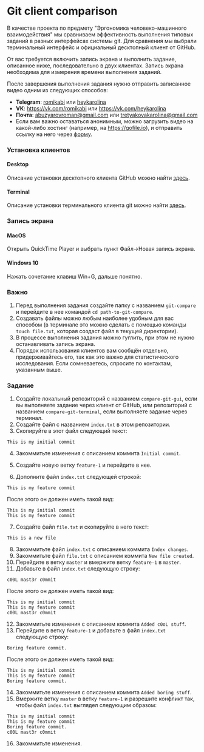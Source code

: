 # Git client comparison

В качестве проекта по предмету "Эргономика человеко-машинного взаимодействия" мы сравниваем эффективность выполнения типовых заданий в разных интерфейсах системы git. Для сравнения мы выбрали терминальный интерфейс и официальный десктопный клиент от GitHub.

От вас требуется включить запись экрана и выполнить задание, описанное ниже, последовательно в двух клиентах. Запись экрана необходима для измерения времени выполнения заданий.

После завершения выполнения задания нужно отправить записанное видео одним из следующих способов:

- **Telegram**: [romikabi](https://tele.click/romikabi) или [heykarolina](https://tele.click/heykarolina)
- **VK**: https://vk.com/romikabi или https://vk.com/heykarolina
- **Почта**: abuzyarovroman@gmail.com или tretyakovakarolina@gmail.com
- Если вам важно оставаться анонимным, можно загрузить видео на какой-либо хостинг (например, на https://gofile.io), и отправить ссылку на него через [форму](https://goo.gl/forms/jvBmHEeJLtYV74Np1).

### Установка клиентов

#### Desktop

Описание установки десктопного клиента GitHub можно найти [здесь](https://github.com/desktop/desktop).

#### Terminal

Описание установки терминального клиента git можно найти [здесь](https://gist.github.com/derhuerst/1b15ff4652a867391f03#file-mac-md).

### Запись экрана

#### MacOS

Открыть QuickTime Player и выбрать пункт Файл->Новая запись экрана.

#### Windows 10

Нажать сочетание клавиш Win+G, дальше понятно.

### Важно

1. Перед выполнения задания создайте папку с названием `git-compare` и перейдите в нее командой `cd path-to-git-compare`. 
2. Создавать файлы можно любым наиболее удобным для вас способом (в терминале это можно сделать с помощью команды `touch file.txt`, которая создаст файл в текущей директории).
3. В процессе выполнения задания можно гуглить, при этом не нужно останавливать запись экрана.
4. Порядок использования клиентов вам сообщён отдельно, придерживайтесь его, так как это важно для статистического исследования. Если сомневаетесь, спросите по контактам, указанным выше.

### Задание

1. Создайте локальный репозиторий с названием `compare-git-gui`, если вы выполняете задание через клиент от GitHub, или репозиторий с названием `compare-git-terminal`, если выполняете задание через терминал.
2. Создайте файл с названием `index.txt` в этом репозитории.
3. Скопируйте в этот файл следующий текст:

```
This is my initial commit
```

4. Закоммитьте изменения с описанием коммита `Initial commit`.

5. Создайте новую ветку `feature-1` и перейдите в нее.
6. Дополните файл `index.txt` следующей строкой:

```
This is my feature commit
```

После этого он должен иметь такой вид:

```
This is my initial commit
This is my feature commit
```

7. Создайте файл `file.txt` и скопируйте в него текст:

```
This is a new file
```

8. Закоммитьте файл `index.txt` с описанием коммита `Index changes`.
9. Закоммитьте файл `file.txt` с описанием коммита `New file created`.
10. Перейдите в ветку `master` и вмержите ветку `feature-1` в `master`.
11. Добавьте в файл `index.txt` следующую строку:

```
c00L mast3r c0mmit
```

После этого он должен иметь такой вид:

```
This is my initial commit
This is my feature commit
c00L mast3r c0mmit
```

12. Закоммитьте изменения с описанием коммита `Added c0oL stuff`.
13. Перейдите в ветку `feature-1` и добавьте в файл `index.txt` следующую строку:

```
Boring feature commit.
```

После этого он должен иметь такой вид:

```
This is my initial commit
This is my feature commit
Boring feature commit.
```

14. Закоммитьте изменения с описанием коммита `Added boring stuff`.
15. Вмержите ветку `master` в ветку `feature-1` и разрешите конфликт так, чтобы файл `index.txt` выглядел следующим образом:

```
This is my initial commit
This is my feature commit
Boring feature commit.
c00L mast3r c0mmit
```

16. Закоммитьте изменения.

